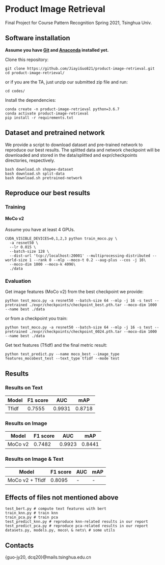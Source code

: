 # Product Image Retrieval

Final Project for Course Pattern Recognition Spring 2021, Tsinghua Univ.


## Software installation

**Assume you have [Git](https://git-scm.com/downloads) and [Anaconda](https://www.anaconda.com/products/individual) installed yet.**

Clone this repository:

```
git clone https://github.com/JiayiGuo821/product-image-retrieval.git
cd product-image-retrieval/
```

or if you are the TA, just unzip our submitted zip file and run:
```
cd codes/
```

Install the dependencies:
```
conda create -n product-image-retrieval python=3.6.7
conda activate product-image-retrieval
pip install -r requirements.txt
```
## Dataset and pretrained network
We provide a script to download dataset and pre-trained network to reproduce our best results. The splitted data and network checkpoint will be downloaded and stored in the data/splitted and expr/checkpoints directories, respectively.

```
bash download.sh shopee-dataset
bash download.sh split-data
bash download.sh pretrained-network
```

## Reproduce our best results


### Training

#### MoCo v2 
Assume you have at least 4 GPUs.

```
CUDA_VISIBLE_DEVICES=0,1,2,3 python train_moco.py \
  -a resnet50 \
  --lr 0.015 \
  --batch-size 128 \
  --dist-url 'tcp://localhost:20001' --multiprocessing-distributed --world-size 1 --rank 0 --mlp --moco-t 0.2 --aug-plus --cos -j 16\
  --moco-dim 1000 --moco-k 4096\
  ./data
```


### Evaluation

Get image features (MoCo v2) from the best checkpoint we provide:
```
python test_moco.py -a resnet50 --batch-size 64 --mlp -j 16 -s test --pretrained ./expr/checkpoints/checkpoint_best.pth.tar --moco-dim 1000 --name best ./data
```
or from a checkpoint you train:
```
python test_moco.py -a resnet50 --batch-size 64 --mlp -j 16 -s test --pretrained ./expr/checkpoints/checkpoint_0024.pth.tar --moco-dim 1000 --name best ./data
```
Get text features (Tfidf) and the final metric result:
```
python test_predict.py --name moco_best --image_type features_mocobest_test --text_type tfidf --mode test
```


## Results

### Results on Text

| Model | F1 score | AUC | mAP |
|---|---|---|---|
| Tfidf | 0.7555 | 0.9931 | 0.8718 |

### Results on Image

| Model | F1 score | AUC | mAP |
|---|---|---|---|
| MoCo v2 | 0.7482 | 0.9923 | 0.8441 |

### Results on Image & Text

| Model | F1 score | AUC | mAP |
|---|---|---|---|
| MoCo v2 + Tfidf | 0.8095 | - | - |


## Effects of files not mentioned above
```
test_bert.py # compute text features with bert
train_knn.py # train knn
train_pca.py # train pca
test_predict_knn.py # reproduce knn-related results in our report
test_predict_pca.py # reproduce pca-related results in our report
datasets.py, models.py, moco\ & nets\ # some utils 
```


## Contacts
{guo-jy20, dcq20}@mails.tsinghua.edu.cn

